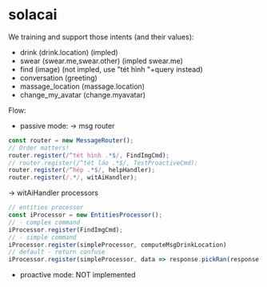 # solacai

We training and support those intents (and their values):
- drink (drink.location) (impled)
- swear (swear.me,swear.other) (impled swear.me)
- find (image) (not impled, use "tét hình "+query instead)
- conversation (greeting)
- massage_location (massage.location)
- change_my_avatar (change.myavatar)

Flow:
- passive mode:
-> msg router
```javascript
const router = new MessageRouter();
// Order matters!
router.register(/^tét hình .*$/, FindImgCmd);
// router.register(/^tét láo .*$/, TestProactiveCmd);
router.register(/^hép .*$/, helpHandler);
router.register(/.*/, witAiHandler);
```
-> witAiHandler processors
```javascript
// entities processor
const iProcessor = new EntitiesProcessor();
// - complex command
iProcessor.register(FindImgCmd);
// - simple command
iProcessor.register(simpleProcessor, computeMsgDrinkLocation)
// default - return confuse
iProcessor.register(simpleProcessor, data => response.pickRan(response.data.confuse));

```
- proactive mode: NOT implemented
